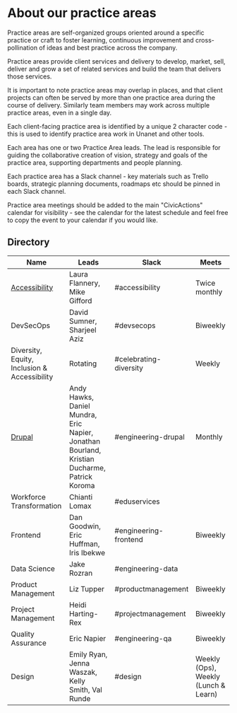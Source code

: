 # About our practice areas

Practice areas are self-organized groups oriented around a specific practice or craft to foster learning, continuous improvement and cross-pollination of ideas and best practice across the company.

Practice areas provide client services and delivery to develop, market, sell, deliver and grow a set of related services and build the team that delivers those services.

It is important to note practice areas may overlap in places, and that client projects can often be served by more than one practice area during the course of delivery. Similarly team members may work across multiple practice areas, even in a single day.

Each client-facing practice area is identified by a unique 2 character code - this is used to identify practice area work in Unanet and other tools.

Each area has one or two Practice Area leads. The lead is responsible for guiding the collaborative creation of vision, strategy and goals of the practice area, supporting departments and people planning.

Each practice area has a Slack channel - key materials such as Trello boards, strategic planning documents, roadmaps etc should be pinned in each Slack channel.

Practice area meetings should be added to the main "CivicActions" calendar for visibility - see the calendar for the latest schedule and feel free to copy the event to your calendar if you would like.

## Directory

| Name                                            | Leads                                                                                        | Slack                  | Meets                                |
| ----------------------------------------------- | -------------------------------------------------------------------------------------------- | ---------------------- | ------------------------------------ |
| [Accessibility](accessibility-practice-area.md) | Laura Flannery, Mike Gifford                                                                 | #accessibility         | Twice monthly                        |
| DevSecOps                                       | David Sumner, Sharjeel Aziz                                                                  | #devsecops             | Biweekly                             |
| Diversity, Equity, Inclusion & Accessibility    | Rotating                                                                                     | #celebrating-diversity | Weekly                               |
| [Drupal](drupal-practice-area.md)               | Andy Hawks, Daniel Mundra, Eric Napier, Jonathan Bourland, Kristian Ducharme, Patrick Koroma | #engineering-drupal    | Monthly                              |
| Workforce Transformation                        | Chianti Lomax                                                                                | #eduservices           |                                      |
| Frontend                                        | Dan Goodwin, Eric Huffman, Iris Ibekwe                                                       | #engineering-frontend  | Biweekly                             |
| Data Science                                    | Jake Rozran                                                                                  | #engineering-data      |                                      |
| Product Management                              | Liz Tupper                                                                                   | #productmanagement     | Biweekly                             |
| Project Management                              | Heidi Harting-Rex                                                                            | #projectmanagement     | Biweekly                             |
| Quality Assurance                               | Eric Napier                                                                                  | #engineering-qa        | Biweekly                             |
| Design                                          | Emily Ryan, Jenna Waszak, Kelly Smith, Val Runde                                             | #design                | Weekly (Ops), Weekly (Lunch & Learn) |
